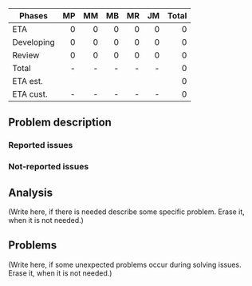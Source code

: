 | Phases            | MP | MM  |  MB  | MR |   JM | Total  |
|-----------------|----:|----:|----:|-----:|-----:|-------:|
| ETA                  |  0  |  0  |    0 |     0 |      0 |        0 |
| Developing      |  0  |  0  |    0 |    0 |      0 |         0 |
| Review             |  0  |  0  |    0 |    0 |      0 |         0 |
| Total                |   -  |   -  |   -   |  -    |   -    |         0 |
| ETA est.             |      |      |       |       |         |         0 |
| ETA cust.           |   -  |   -  |   -  |   -   |   -     |        0 |
## Problem description
### Reported issues
### Not-reported issues
## Analysis
(Write here, if there is needed describe some specific problem. Erase it, when it is not needed.)
## Problems
(Write here, if some unexpected problems occur during solving issues. Erase it, when it is not needed.) 
